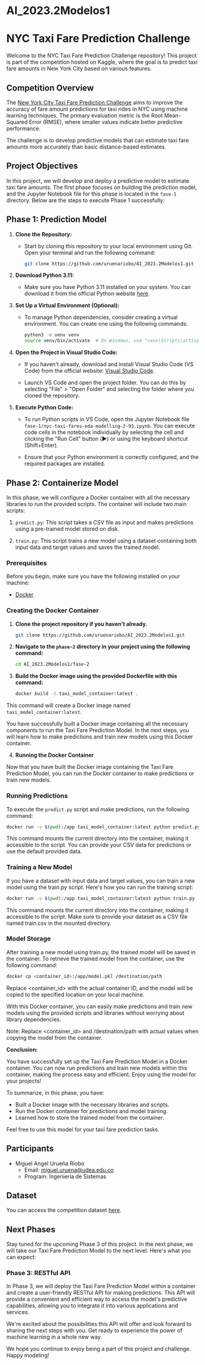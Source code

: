 # AI_2023.2Modelos1

# NYC Taxi Fare Prediction Challenge

Welcome to the NYC Taxi Fare Prediction Challenge repository! This project is part of the competition hosted on Kaggle, where the goal is to predict taxi fare amounts in New York City based on various features.

## Competition Overview

The [New York City Taxi Fare Prediction Challenge](https://www.kaggle.com/competitions/new-york-city-taxi-fare-prediction/overview) aims to improve the accuracy of fare amount predictions for taxi rides in NYC using machine learning techniques. The primary evaluation metric is the Root Mean-Squared Error (RMSE), where smaller values indicate better predictive performance.

The challenge is to develop predictive models that can estimate taxi fare amounts more accurately than basic distance-based estimates.

## Project Objectives

In this project, we will develop and deploy a predictive model to estimate taxi fare amounts. The first phase focuses on building the prediction model, and the Jupyter Notebook file for this phase is located in the `fase-1` directory. Below are the steps to execute Phase 1 successfully:

## Phase 1: Prediction Model

1. **Clone the Repository:**
   - Start by cloning this repository to your local environment using Git. Open your terminal and run the following command:

     ```bash
     git clone https://github.com/uruenariobo/AI_2023.2Modelos1.git
     ```

2. **Download Python 3.11:**
   - Make sure you have Python 3.11 installed on your system. You can download it from the official Python website [here](https://www.python.org/downloads/release/python-3110/).

3. **Set Up a Virtual Environment (Optional):**
   - To manage Python dependencies, consider creating a virtual environment. You can create one using the following commands:

     ```bash
     python3 -m venv venv
     source venv/bin/activate  # On Windows, use "venv\Scripts\activate"
     ```

4. **Open the Project in Visual Studio Code:**
   - If you haven't already, download and install Visual Studio Code (VS Code) from the official website: [Visual Studio Code](https://code.visualstudio.com/).

   - Launch VS Code and open the project folder. You can do this by selecting "File" > "Open Folder" and selecting the folder where you cloned the repository.

5. **Execute Python Code:**
   - To run Python scripts in VS Code, open the Jupyter Notebook file `fase-1/nyc-taxi-fares-eda-modelling-2-93.ipynb`. You can execute code cells in the notebook individually by selecting the cell and clicking the "Run Cell" button (▶️) or using the keyboard shortcut (Shift+Enter).

   - Ensure that your Python environment is correctly configured, and the required packages are installed.

## Phase 2: Containerize Model

In this phase, we will configure a Docker container with all the necessary libraries to run the provided scripts. The container will include two main scripts:

1. `predict.py`: This script takes a CSV file as input and makes predictions using a pre-trained model stored on disk.

2. `train.py`: This script trains a new model using a dataset containing both input data and target values and saves the trained model.

### Prerequisites

Before you begin, make sure you have the following installed on your machine:

- [Docker](https://docs.docker.com/get-docker/)

### Creating the Docker Container

1. **Clone the project repository if you haven't already.**

   ```bash
   git clone https://github.com/uruenariobo/AI_2023.2Modelos1.git

2. **Navigate to the `phase-2` directory in your project using the following command:**

    ```bash
    cd AI_2023.2Modelos1/fase-2
    ```

3. **Build the Docker image using the provided Dockerfile with this command:**

    ```bash
    docker build -t taxi_model_container:latest .
    ```

This command will create a Docker image named `taxi_model_container:latest`.

You have successfully built a Docker image containing all the necessary components to run the Taxi Fare Prediction Model. In the next steps, you will learn how to make predictions and train new models using this Docker container.

4. **Running the Docker Container**

Now that you have built the Docker image containing the Taxi Fare Prediction Model, you can run the Docker container to make predictions or train new models.

### Running Predictions

To execute the `predict.py` script and make predictions, run the following command:

```bash
docker run -v $(pwd):/app taxi_model_container:latest python predict.py
```

This command mounts the current directory into the container, making it accessible to the script. You can provide your CSV data for predictions or use the default provided data.

### Training a New Model

If you have a dataset with input data and target values, you can train a new model using the train.py script. Here's how you can run the training script:

```bash
docker run -v $(pwd):/app taxi_model_container:latest python train.py
```

This command mounts the current directory into the container, making it accessible to the script. Make sure to provide your dataset as a CSV file named train.csv in the mounted directory.

### Model Storage

After training a new model using train.py, the trained model will be saved in the container. To retrieve the trained model from the container, use the following command:

```bash
docker cp <container_id>:/app/model.pkl /destination/path
```

Replace <container_id> with the actual container ID, and the model will be copied to the specified location on your local machine.

With this Docker container, you can easily make predictions and train new models using the provided scripts and libraries without worrying about library dependencies.

Note: Replace <container_id> and /destination/path with actual values when copying the model from the container.

**Conclusion:**

You have successfully set up the Taxi Fare Prediction Model in a Docker container. You can now run predictions and train new models within this container, making the process easy and efficient. Enjoy using the model for your projects!

To summarize, in this phase, you have:

- Built a Docker image with the necessary libraries and scripts.
- Run the Docker container for predictions and model training.
- Learned how to store the trained model from the container.

Feel free to use this model for your taxi fare prediction tasks.

## Participants

- Miguel Angel Urueña Riobo
  - Email: miguel.uruena@udea.edu.co
  - Program: Ingeniería de Sistemas

## Dataset

You can access the competition dataset [here](https://www.kaggle.com/competitions/new-york-city-taxi-fare-prediction/data).

## Next Phases

Stay tuned for the upcoming Phase 3 of this project. In the next phase, we will take our Taxi Fare Prediction Model to the next level. Here's what you can expect:

### Phase 3: RESTful API

In Phase 3, we will deploy the Taxi Fare Prediction Model within a container and create a user-friendly RESTful API for making predictions. This API will provide a convenient and efficient way to access the model's predictive capabilities, allowing you to integrate it into various applications and services.

We're excited about the possibilities this API will offer and look forward to sharing the next steps with you. Get ready to experience the power of machine learning in a whole new way.

We hope you continue to enjoy being a part of this project and challenge. Happy modeling!
